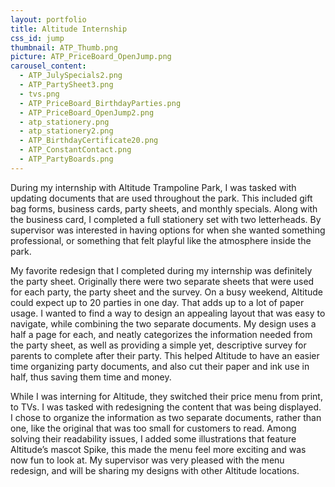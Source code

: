 ```yaml
---
layout: portfolio
title: Altitude Internship
css_id: jump
thumbnail: ATP_Thumb.png
picture: ATP_PriceBoard_OpenJump.png
carousel_content:
  - ATP_JulySpecials2.png
  - ATP_PartySheet3.png
  - tvs.png
  - ATP_PriceBoard_BirthdayParties.png
  - ATP_PriceBoard_OpenJump2.png
  - atp_stationery.png
  - atp_stationery2.png
  - ATP_BirthdayCertificate20.png
  - ATP_ConstantContact.png
  - ATP_PartyBoards.png
---
```

During my internship with Altitude Trampoline Park, I was tasked with updating documents that are used throughout the park. This included gift bag forms, business cards, party sheets, and monthly specials. Along with the business card, I completed a full stationery set with two letterheads. By supervisor was interested in having options for when she wanted something professional, or something that felt playful like the atmosphere inside the park.

My favorite redesign that I completed during my internship was definitely the party sheet. Originally there were two separate sheets that were used for each party, the party sheet and the survey. On a busy weekend, Altitude could expect up to 20 parties in one day. That adds up to a lot of paper usage. I wanted to find a way to design an appealing layout that was easy to navigate, while combining the two separate documents. My design uses a half a page for each, and neatly categorizes the information needed from the party sheet, as well as providing a simple yet, descriptive survey for parents to complete after their party. This helped Altitude to have an easier time organizing party documents, and also cut their paper and ink use in half, thus saving them time and money.

While I was interning for Altitude, they switched their price menu from print, to TVs. I was tasked with redesigning the content that was being displayed. I chose to organize the information as two separate documents, rather than one, like the original that was too small for customers to read. Among solving their readability issues, I added some illustrations that feature Altitude’s mascot Spike, this made the menu feel more exciting and was now fun to look at. My supervisor was very pleased with the menu redesign, and will be sharing my designs with other Altitude locations.
